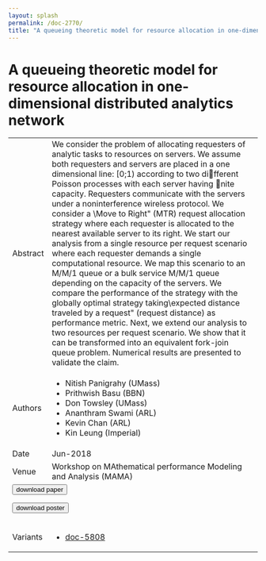 ```yaml
---
layout: splash
permalink: /doc-2770/
title: "A queueing theoretic model for resource allocation in one-dimensional distributed analytics network"
---
```


# A queueing theoretic model for resource allocation in one-dimensional distributed analytics network

<table>
    <tbody>
    <tr>
        <td>Abstract</td>
        <td>We consider the problem of allocating requesters of analytic tasks to resources on servers. We assume both requesters and servers are placed in a one dimensional line: [0;1) according to two different Poisson processes with each server having nite capacity. Requesters communicate with the servers under a noninterference wireless protocol. We consider a \Move to Right" (MTR) request allocation strategy where each requester is allocated to the nearest available server to its right. We start our analysis from a single resource per request scenario where each requester demands a single computational resource. We map this scenario to an M/M/1 queue or a bulk service M/M/1 queue depending on the capacity of the servers. We compare the performance of the strategy with the globally optimal strategy taking\expected distance traveled by a request" (request distance) as performance metric. Next, we extend our analysis to two resources per request scenario. We show that it can be transformed into an equivalent fork-join queue problem. Numerical results are presented to validate the claim.</td>
    </tr>
    <tr>
        <td>Authors</td>
        <td>
            <ul>
                <li>Nitish Panigrahy (UMass)</li>
                <li>Prithwish Basu (BBN)</li>
                <li>Don Towsley (UMass)</li>
                <li>Ananthram Swami (ARL)</li>
                <li>Kevin Chan (ARL)</li>
                <li>Kin Leung (Imperial)</li>
            </ul>
        </td>
    </tr>
    <tr>
        <td>Date</td>
        <td>Jun-2018</td>
    </tr>
    <tr>
        <td>Venue</td>
        <td>Workshop on MAthematical performance Modeling and Analysis (MAMA)</td>
    </tr>
        <tr>
            <td colspan="2">
                <form method="get" action="https://dais-ita.org/sites/default/files/2384.pdf">
                    <button type="submit">download paper</button>
                </form>
                <form method="get" action="https://dais-ita.org/sites/default/files/2495-poster.pdf">
                    <button type="submit">download poster</button>
                </form>
            </td>
        </tr>
        <tr>
            <td>Variants</td>
            <td>
                <ul>
                    <li><a href="\doc-5808\">doc-5808</a></li>
                </ul>
            </td>
        </tr>
    </tbody>
</table>
